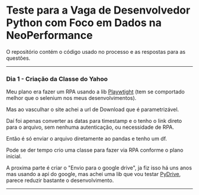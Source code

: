 # Teste para a Vaga de Desenvolvedor Python com Foco em Dados na **NeoPerformance**

O repositório contém o código usado no processo e as respostas para as questões.

---

### Dia 1 - Criação da Classe do Yahoo

Meu plano era fazer um RPA usando a lib [Playwtight](https://playwright.dev/python/docs/api/class-playwright) 
(tem se comportado melhor que o selenium nos meus desenvolvimentos).

Mas ao vasculhar o site achei a url de Download que é parametrizável.

Daí foi apenas converter as datas para timestamp e o tenho o link direto para o arquivo, sem nenhuma autenticação, ou necessidade
de RPA.

Então é só enviar o arquivo diretamente ao pandas e tenho um df.

Pode se der tempo crio uma classe para fazer via RPA conforme o plano inicial.

A proxima parte é criar o "Envio para o google drive", ja fiz isso há uns anos mas usando a api do google, mas achei
uma lib que vou testar [PyDrive](https://pythonhosted.org/PyDrive/), parece reduzir bastante o desenvolvimento.

[//]: # (PS: Tive problemas com meu computador, e perdi parte do trabalho. Coisas que acontecem.)

---